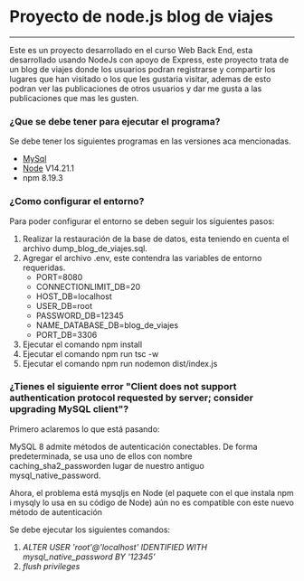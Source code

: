 # Proyecto de node.js blog de viajes
***
Este es un proyecto desarrollado en el curso Web Back End, esta desarrollado usando NodeJs con apoyo de Express, este proyecto trata de un blog de viajes donde los usuarios podran registrarse y compartir los lugares que han visitado o los que les gustaria visitar, ademas de esto podran ver las publicaciones de otros usuarios y dar me gusta a las publicaciones que mas les gusten.

### ¿Que se debe tener para ejecutar el programa?
Se debe tener los siguientes programas en las versiones aca mencionadas.
* [MySql](https://downloads.mysql.com/archives/)
* [Node](https://nodejs.org/dist/v14.21.1/node-v14.21.1-x64.msi) V14.21.1
* npm 8.19.3

### ¿Como configurar el entorno?
Para poder configurar el entorno se deben seguir los siguientes pasos:
1. Realizar la restauración de la base de datos, esta teniendo en cuenta el archivo dump_blog_de_viajes.sql.
2. Agregar el archivo .env, este contendra las variables de entorno requeridas.
    * PORT=8080
    * CONNECTIONLIMIT_DB=20
    * HOST_DB=localhost
    * USER_DB=root
    * PASSWORD_DB=12345
    * NAME_DATABASE_DB=blog_de_viajes
    * PORT_DB=3306
3. Ejecutar el comando npm install
4. Ejecutar el comando npm run tsc -w
5. Ejecutar el comando npm run nodemon dist/index.js

### ¿Tienes el siguiente error "Client does not support authentication protocol requested by server; consider upgrading MySQL client"?

Primero aclaremos lo que está pasando:

MySQL 8 admite métodos de autenticación conectables. De forma predeterminada, se usa uno de ellos con nombre caching_sha2_passworden lugar de nuestro antiguo mysql_native_password.

Ahora, el problema está mysqljs en Node (el paquete con el que instala npm i mysqly lo usa en su código de Node) aún no es compatible con este nuevo método de autenticación

Se debe ejecutar los siguientes comandos:
1. *ALTER USER 'root'@'localhost' IDENTIFIED WITH mysql_native_password BY '12345'*
2. *flush privileges*